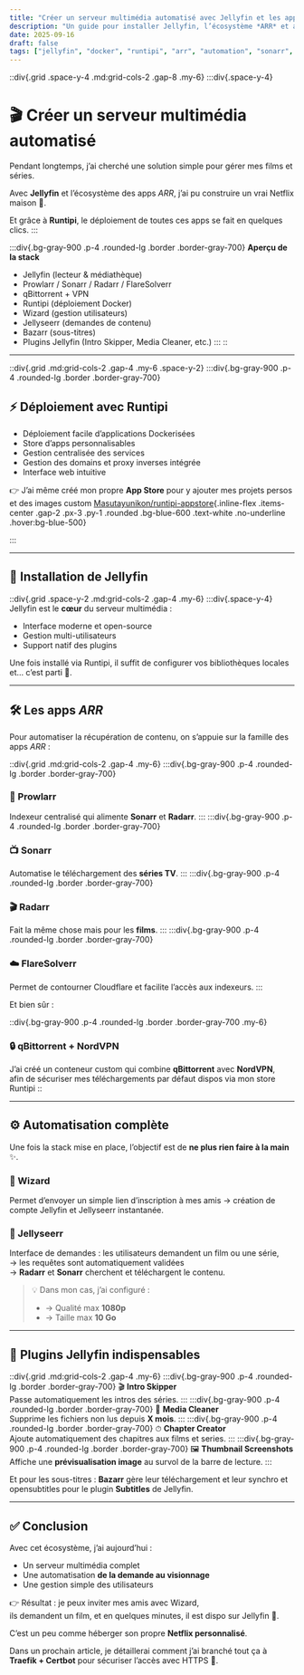 ```yaml
---
title: "Créer un serveur multimédia automatisé avec Jellyfin et les apps *ARR*"
description: "Un guide pour installer Jellyfin, l’écosystème *ARR* et automatiser la gestion de votre médiathèque."
date: 2025-09-16
draft: false
tags: ["jellyfin", "docker", "runtipi", "arr", "automation", "sonarr", "radarr", "prowlarr", "qbittorrent"]
---
```





::div{.grid .space-y-4 .md:grid-cols-2 .gap-8 .my-6}
:::div{.space-y-4}
# 🎬 Créer un serveur multimédia automatisé

Pendant longtemps, j’ai cherché une solution simple pour gérer mes films et séries.

Avec **Jellyfin** et l’écosystème des apps *ARR*, j’ai pu construire un vrai Netflix maison 🚀.

Et grâce à **Runtipi**, le déploiement de toutes ces apps se fait en quelques clics.
:::


:::div{.bg-gray-900 .p-4 .rounded-lg .border .border-gray-700}
**Aperçu de la stack**
- Jellyfin (lecteur & médiathèque)
- Prowlarr / Sonarr / Radarr / FlareSolverr
- qBittorrent + VPN
- Runtipi (déploiement Docker)
- Wizard (gestion utilisateurs)
- Jellyseerr (demandes de contenu)
- Bazarr (sous-titres)
- Plugins Jellyfin (Intro Skipper, Media Cleaner, etc.)
::: 
::

---

::div{.grid .md:grid-cols-2 .gap-4 .my-6 .space-y-2}
:::div{.bg-gray-900 .p-4 .rounded-lg .border .border-gray-700}
## ⚡ Déploiement avec Runtipi
- Déploiement facile d’applications Dockerisées
- Store d’apps personnalisables
- Gestion centralisée des services
- Gestion des domains et proxy inverses intégrée
- Interface web intuitive

👉 J’ai même créé mon propre **App Store** pour y ajouter mes projets persos et des images custom [Masutayunikon/runtipi-appstore](https://github.com/Masutayunikon/runtipi-appstore){.inline-flex .items-center .gap-2 .px-3 .py-1 .rounded .bg-blue-600 .text-white .no-underline .hover:bg-blue-500}

:::

---

## 🎥 Installation de Jellyfin

::div{.grid .space-y-2 .md:grid-cols-2 .gap-4 .my-6}
:::div{.space-y-4}
Jellyfin est le **cœur** du serveur multimédia :

- Interface moderne et open-source
- Gestion multi-utilisateurs
- Support natif des plugins

Une fois installé via Runtipi, il suffit de configurer vos bibliothèques locales et… c’est parti 🍿.

---

## 🛠️ Les apps *ARR*


Pour automatiser la récupération de contenu, on s’appuie sur la famille des apps *ARR* :

::div{.grid .md:grid-cols-2 .gap-4 .my-6}
:::div{.bg-gray-900 .p-4 .rounded-lg .border .border-gray-700}
### 📡 Prowlarr
Indexeur centralisé qui alimente **Sonarr** et **Radarr**.
:::
:::div{.bg-gray-900 .p-4 .rounded-lg .border .border-gray-700}
### 📺 Sonarr
Automatise le téléchargement des **séries TV**.
:::
:::div{.bg-gray-900 .p-4 .rounded-lg .border .border-gray-700}
### 🎬 Radarr
Fait la même chose mais pour les **films**.
:::
:::div{.bg-gray-900 .p-4 .rounded-lg .border .border-gray-700}
### ☁️ FlareSolverr
Permet de contourner Cloudflare et facilite l’accès aux indexeurs.
:::


Et bien sûr :

::div{.bg-gray-900 .p-4 .rounded-lg .border .border-gray-700 .my-6}
### 🔒 qBittorrent + NordVPN
J’ai créé un conteneur custom qui combine **qBittorrent** avec **NordVPN**,  
afin de sécuriser mes téléchargements par défaut dispos via mon store Runtipi
::

---

## ⚙️ Automatisation complète

Une fois la stack mise en place, l’objectif est de **ne plus rien faire à la main** ✨.

### 🧙 Wizard
Permet d’envoyer un simple lien d’inscription à mes amis → création de compte Jellyfin et Jellyseerr instantanée.

### 🪼 Jellyseerr
Interface de demandes : les utilisateurs demandent un film ou une série,  
→ les requêtes sont automatiquement validées  
→ **Radarr** et **Sonarr** cherchent et téléchargent le contenu.

> 💡 Dans mon cas, j’ai configuré :
> -  -> Qualité max **1080p**
> -  -> Taille max **10 Go**

---

## 🧩 Plugins Jellyfin indispensables

::div{.grid .md:grid-cols-2 .gap-4 .my-6}
:::div{.bg-gray-900 .p-4 .rounded-lg .border .border-gray-700}
🎬 **Intro Skipper**  
Passe automatiquement les intros des séries.
:::
:::div{.bg-gray-900 .p-4 .rounded-lg .border .border-gray-700}
🧹 **Media Cleaner**  
Supprime les fichiers non lus depuis **X mois**.
:::
:::div{.bg-gray-900 .p-4 .rounded-lg .border .border-gray-700}
⏱ **Chapter Creator**  
Ajoute automatiquement des chapitres aux films et series.
:::
:::div{.bg-gray-900 .p-4 .rounded-lg .border .border-gray-700}
🖼 **Thumbnail Screenshots**  
Affiche une **prévisualisation image** au survol de la barre de lecture.
:::


Et pour les sous-titres : **Bazarr** gère leur téléchargement et leur synchro et opensubtitles pour le plugin **Subtitles** de Jellyfin.

---

## ✅ Conclusion

Avec cet écosystème, j’ai aujourd’hui :
- Un serveur multimédia complet
- Une automatisation **de la demande au visionnage**
- Une gestion simple des utilisateurs

👉 Résultat : je peux inviter mes amis avec Wizard,  
ils demandent un film, et en quelques minutes, il est dispo sur Jellyfin 🎉.

C’est un peu comme héberger son propre **Netflix personnalisé**.

Dans un prochain article, je détaillerai comment j’ai branché tout ça à **Traefik + Certbot** pour sécuriser l’accès avec HTTPS 🔐.
